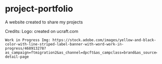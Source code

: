 # project-portfolio
A website created to share my projects

Credits:
    Logo: created on ucraft.com

    Work in Progress Img: https://stock.adobe.com/images/yellow-and-black-color-with-line-striped-label-banner-with-word-work-in-progress/468913278?as_campaign=ftmigration2&as_channel=dpcft&as_campclass=brand&as_source=ft_web&as_camptype=acquisition&as_audience=users&as_content=closure_asset-detail-page
    
    